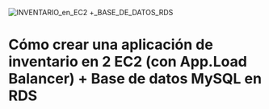 ![INVENTARIO_en_EC2 +_BASE_DE_DATOS_RDS](https://user-images.githubusercontent.com/126183973/224098269-886ec897-364c-41e9-b7b4-33bfb5085cb8.png)

# Cómo crear una aplicación de inventario en 2 EC2 (con App.Load Balancer) + Base de datos MySQL en RDS
